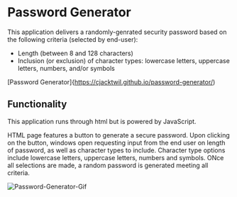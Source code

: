 # Password Generator

This application delivers a randomly-genrated security password based on the following criteria (selected by end-user):
- Length (between 8 and 128 characters)
- Inclusion (or exclusion) of character types: lowercase letters, uppercase letters, numbers, and/or symbols

[Password Generator]{https://cjacktwil.github.io/password-generator/)

## Functionality

This application runs through html but is powered by JavaScript. 

HTML page features a button to generate a secure password. Upon clicking on the button, windows open requesting input from the end user on length of password, as well as character types to include. Character type options include lowercase letters, uppercase letters, numbers and symbols. ONce all selections are made, a random password is generated meeting all criteria. 

![Password-Generator-Gif](.assets/images/password-generator.gif)





